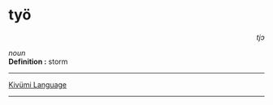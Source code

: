 
# työ

<div align="right"><i>tjɔ</i></div>

*noun*  
**Definition :** storm  

---

[Kivümi Language](../README.md)

---
